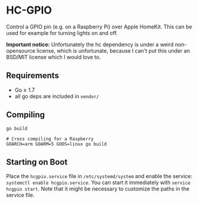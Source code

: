 # HC-GPIO

Control a GPIO pin (e.g. on a Raspberry Pi) over Apple HomeKit. This can be used for example for turning lights on and off.

**Important notice:** Unfortunately the hc dependency is under a weird non-opensource license, which is unfortunate, because I can't put this under an BSD/MIT license which I would love to.

## Requirements

* Go ≥ 1.7
* all go deps are included in `vendor/`

## Compiling

	go build

	# Cross compiling for a Raspberry
	GOARCH=arm GOARM=5 GOOS=linux go build

## Starting on Boot

Place the `hcgpio.service` file in `/etc/systemd/system` and enable the service: `systemctl enable hcgpio.service`. You can start it immediately with `service hcgpio start`. Note that it might be necessary to customize the paths in the service file.
